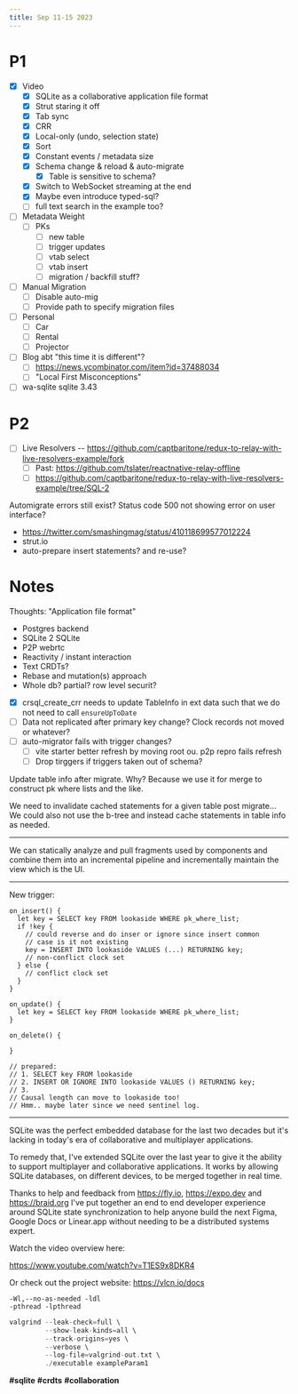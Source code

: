 ```yaml
---
title: Sep 11-15 2023
---
```

# P1
- [x] Video
	- [x] SQLite as a collaborative application file format
	- [x] Strut staring it off
	- [x] Tab sync
	- [x] CRR
	- [x] Local-only (undo, selection state)
	- [x] Sort
	- [x] Constant events / metadata size
	- [x] Schema change & reload & auto-migrate
		- [x] Table is sensitive to schema?
	- [x] Switch to WebSocket streaming at the end
	- [x] Maybe even introduce typed-sql?
	- [ ] full text search in the example too?
- [ ] Metadata Weight
	- [ ] PKs
		- [ ] new table
		- [ ] trigger updates
		- [ ] vtab select
		- [ ] vtab insert
		- [ ] migration / backfill stuff?
- [ ] Manual Migration
	- [ ] Disable auto-mig
	- [ ] Provide path to specify migration files
- [ ] Personal
	- [ ] Car
	- [ ] Rental
	- [ ] Projector
- [ ] Blog abt "this time it is different"?
	- [ ] https://news.ycombinator.com/item?id=37488034
	- [ ] "Local First Misconceptions"
- [ ] wa-sqlite sqlite 3.43
# P2
- [ ] Live Resolvers -- https://github.com/captbaritone/redux-to-relay-with-live-resolvers-example/fork
	- [ ] Past: https://github.com/tslater/reactnative-relay-offline
	- [ ] https://github.com/captbaritone/redux-to-relay-with-live-resolvers-example/tree/SQL-2

Automigrate errors still exist?
Status code 500 not showing error on user interface?


- https://twitter.com/smashingmag/status/410118699577012224
- strut.io
- auto-prepare insert statements? and re-use?


# Notes

Thoughts:
"Application file format"
- Postgres backend
- SQLite 2 SQLite
- P2P webrtc
- Reactivity / instant interaction
- Text CRDTs?
- Rebase and mutation(s) approach
- Whole db? partial? row level securit?


- [x] crsql_create_crr needs to update TableInfo in ext data such that we do not need to call `ensureUpToDate`
- [ ] Data not replicated after primary key change? Clock records not moved or whatever?
- [ ] auto-migrator fails with trigger changes?
	- [ ] vite starter better refresh by moving root ou. p2p repro fails refresh
	- [ ] Drop tirggers if triggers taken out of schema?

Update table info after migrate. Why? Because we use it for merge to construct pk where lists and the like.

We need to invalidate cached statements for a given table post migrate...
We could also not use the b-tree and instead cache statements in table info as needed.

---

We can statically analyze and pull fragments used by components and combine them into an incremental pipeline and incrementally maintain the view which is the UI.


---

New trigger:
```
on_insert() {
  let key = SELECT key FROM lookaside WHERE pk_where_list;
  if !key {
	// could reverse and do inser or ignore since insert common
	// case is it not existing
    key = INSERT INTO lookaside VALUES (...) RETURNING key;
    // non-conflict clock set
  } else {
    // conflict clock set
  }
}

on_update() {
  let key = SELECT key FROM lookaside WHERE pk_where_list;
}

on_delete() {

}

// prepared:
// 1. SELECT key FROM lookaside
// 2. INSERT OR IGNORE INTO lookaside VALUES () RETURNING key;
// 3. 
// Causal length can move to lookaside too!
// Hmm.. maybe later since we need sentinel log.
```

---

SQLite was the perfect embedded database for the last two decades but it's lacking in today's era of collaborative and multiplayer applications.

  

To remedy that, I've extended SQLite over the last year to give it the ability to support multiplayer and collaborative applications. It works by allowing SQLite databases, on different devices, to be merged together in real time.

  

Thanks to help and feedback from https://fly.io, https://expo.dev and https://braid.org I've put together an end to end developer experience around SQLite state synchronization to help anyone build the next Figma, Google Docs or Linear.app without needing to be a distributed systems expert.

  

Watch the video overview here:

https://www.youtube.com/watch?v=T1ES9x8DKR4

  

Or check out the project website: https://vlcn.io/docs


```
-Wl,--no-as-needed -ldl
-pthread -lpthread
```
```c
valgrind --leak-check=full \
         --show-leak-kinds=all \
         --track-origins=yes \
         --verbose \
         --log-file=valgrind-out.txt \
         ./executable exampleParam1
```


**#sqlite** **#crdts** **#collaboration**